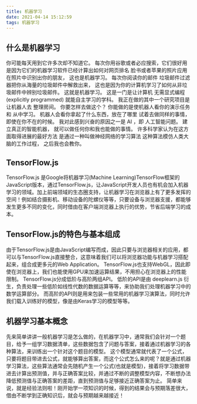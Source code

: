 ```yaml
---
title: 机器学习
date: 2021-04-14 15:12:59
tags: 机器学习
---
```

## 什么是机器学习

你可能每天用到它许多次却不知道它。 每次你用谷歌或者必应搜索，它们很好用 是因为它们的机器学习软件已经计算出如何对网页排名 脸书或者苹果的照片应用在照片中识别出你的朋友， 这也是机器学习。 每次你阅读你的邮件 垃圾邮件过滤器把你从海量的垃圾邮件中解救出来， 这也是因为你的计算机学习了如何从非垃圾邮件中辨别垃圾邮件。 这就是机器学习。 这是一门是让计算机 无需显式编程 (explicitly programmed) 就能自主学习的学科。 我正在做的其中一个研究项目是让机器人去 整理房间。 你要怎样去做这个？ 你能做的是使机器人看你的演示任务和 从中学习。 机器人会看你拿起了什么东西，放在了哪里 试着去做同样的事情，即使在你不在的时候。 我对此感到兴奋的原因之一是 AI ，即 人工智能问题。 建立真正的智能机器， 就可以做任何你和我也能做的事情。 许多科学家认为在这方面取得进展的最好方法 是通过一种叫做神经网络的学习算法 这种算法模仿人类大脑的工作过程， 之后我也会教你。

## TensorFlow.js

TensorFlow.js 是Google将机器学习(Machine Learning)TensorFlow框架的JavaScript版本，通过TensorFlow.js，让JavaScript开发人员也有机会加入机器学习的领域。加上前端领域的生态圈支持，让机器学习在浏览器上有了更多发挥的空间！例如结合摄影机、移动设备的陀螺仪等等，只要设备与浏览器支援，都能够发生更多不同的变化，同时借由在客户端浏览器上执行的优势，节省后端学习的成本。

## TensorFlow.js的特色与基本组成

由于TensorFlow.js是由JavaScript编写而成，因此只要与浏览器相关的应用，都可以与TensorFlow.js直接整合，这意味着我们可以将浏览器功能与机器学习搭配起来，组合成更多元的Web Application。
TensorFlow.js也支持WebGL，因此即使在浏览器上，我们也能使用GPU来加速运算结果，不用担心在浏览器上的性能限制。
TensorFlow.js分成低阶与高阶两组API。
低阶的API是由 deeplearn.js 衍生，负责处理一些低阶如线性代数的数据运算等等，来协助我们处理机器学习中的数学运算部分。
而高阶的API则是用来包装一些常用的机器学习演算法，同时允许我们载入训练好的模型，像是由Keras学习的模型等等。

## 机器学习基本概念

先来简单讲讲一般机器学习是怎么做的，在机器学习中，通常我们会针对一个题目，给予一组学习数据清单，这些数据包含了问题与答案，接着通过机器学习的各种算法，来训练出一个针对这个题目的模型。
这个模型通常就代表了一个公式，只要将题目带进去公式，就能够算出答案，而这个公式怎么来的呢？就是通过机器学习算法，这些算法通常会先随机产生一个公式(也就是模型)，接着将学习数据带进去计算出预测值，并与正确答案比较，并通过不断的调整模型内容，不断想办法降低预测值与正确答案的差距，直到预测值与足够接近正确答案为止。
简单来说，就是经验法则啦！刚开始学一项知识的时候，得到的结果会与预期落差很大，借由不断学到正确知识后，就会与预期越来越接近！
